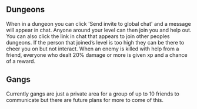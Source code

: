 ## Dungeons
When in a dungeon you can click 'Send invite to global chat' and a message will appear in chat. Anyone around your level can then join you and help out. You can also click the link in chat that appears to join other peoples dungeons. If the person that joined’s level is too high they can be there to cheer you on but not interact. When an enemy is killed with help from a friend, everyone who dealt 20% damage or more is given xp and a chance of a reward. 

## Gangs
Currently gangs are just a private area for a group of up to 10 friends to communicate but there are future plans for more to come of this.
